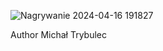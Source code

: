![Nagrywanie 2024-04-16 191827](https://github.com/michal-trb/MarketAnalytics/assets/85738518/5ff3b4d4-896d-49c3-b117-4aabf1e6425e)

Author Michał Trybulec
